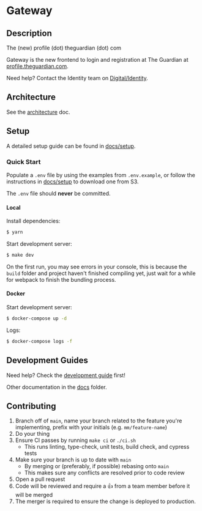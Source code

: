 # Gateway

## Description

The (new) profile (dot) theguardian (dot) com

Gateway is the new frontend to login and registration at The Guardian at [profile.theguardian.com](https://profile.theguardian.com).

Need help? Contact the Identity team on [Digital/Identity](https://chat.google.com/room/AAAAFdv9gK8).

## Architecture

See the [architecture](docs/architecture.md) doc.

## Setup

A detailed setup guide can be found in [docs/setup](docs/setup.md).

### Quick Start

Populate a `.env` file by using the examples from `.env.example`, or follow the instructions in [docs/setup](docs/setup.md) to download one from S3.

The `.env` file should **never** be committed.

#### Local

Install dependencies:

```sh
$ yarn
```

Start development server:

```sh
$ make dev
```

On the first run, you may see errors in your console, this is because the `build` folder and project haven't finished compiling yet, just wait for a while for webpack to finish the bundling process.

#### Docker

Start development server:

```sh
$ docker-compose up -d
```

Logs:

```sh
$ docker-compose logs -f
```

## Development Guides

Need help? Check the [development guide](docs/development.md) first!

Other documentation in the [docs](docs) folder.

## Contributing

1. Branch off of `main`, name your branch related to the feature you're implementing, prefix with your initials (e.g. `mm/feature-name`)
2. Do your thing
3. Ensure CI passes by running `make ci` or `./ci.sh`
   - This runs linting, type-check, unit tests, build check, and cypress tests
4. Make sure your branch is up to date with `main`
   - By merging or (preferably, if possible) rebasing onto `main`
   - This makes sure any conflicts are resolved prior to code review
5. Open a pull request
6. Code will be reviewed and require a 👍 from a team member before it
   will be merged
7. The merger is required to ensure the change is deployed to production.
